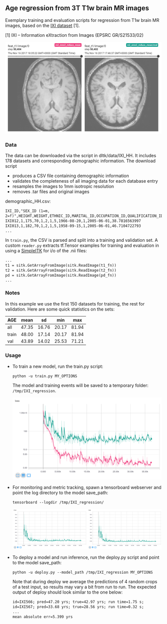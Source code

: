 ## Age regression from 3T T1w brain MR images
Exemplary training and evaluation scripts for regression from T1w brain MR images, based on the [IXI dataset](http://brain-development.org/ixi-dataset/) [1]. 

[1] IXI – Information eXtraction from Images (EPSRC GR/S21533/02)

![Exemplary inputs](example.png)

### Data
The data can be downloaded via the script in dltk/data/IXI_HH. It includes 178 datasets and corresponding demographic information. The download script
 - produces a CSV file containing demographic information
 - validates the completeness of all imaging data for each database entry
 - resamples the images to 1mm isotropic resolution
 - removes .tar files and original images

demographic_HH.csv:
```
IXI_ID,"SEX_ID (1=m, 2=f)",HEIGHT,WEIGHT,ETHNIC_ID,MARITAL_ID,OCCUPATION_ID,QUALIFICATION_ID,DOB,DATE_AVAILABLE,STUDY_DATE,AGE
IXI012,1,175,70,1,2,1,5,1966-08-20,1,2005-06-01,38.7816563997
IXI013,1,182,70,1,2,1,5,1958-09-15,1,2005-06-01,46.7104722793
...
```

In `train.py`, the CSV is parsed and split into a training and validation set. A custom `reader.py` extracts tf.Tensor examples for training and evaluation in using a [SimpleITK](http://www.simpleitk.org/) for  i/o of the .nii files:

```
...
t1 = sitk.GetArrayFromImage(sitk.ReadImage(t1_fn))
t2 = sitk.GetArrayFromImage(sitk.ReadImage(t2_fn))
pd = sitk.GetArrayFromImage(sitk.ReadImage(pd_fn))
...
```

### Notes 
In this example we use the first 150 datasets for training, the rest for validation. Here are some quick statistics on the sets:

| AGE   | mean  | sd    | min   | max   |
|-------|-------|-------|-------|-------|
| all   | 47.35 | 16.76 | 20.17 | 81.94 |
| train | 48.00 | 17.14 | 20.17 | 81.94 |
| val   | 43.89 | 14.02 | 25.53 | 71.21 |


### Usage
- To train a new model, run the train.py script:

  ```
  python -u train.py MY_OPTIONS
  ```

  The model and training events will be saved to a temporary folder: `/tmp/IXI_regression`.
  
  ![Training loss](loss.png)

- For monitoring and metric tracking, spawn a tensorboard webserver and point the log directory to the model save_path:

  ```
  tensorboard --logdir /tmp/IXI_regression/
  ```
  
  ![Mean absolute error and RMSE](metrics.png) 
  
- To deploy a model and run inference, run the deploy.py script and point to the model save_path:

  ```
  python -u deploy.py --model_path /tmp/IXI_regression MY_OPTIONS
  ```
  
  Note that during deploy we average the predictions of 4 random crops of a test input, so results may vary a bit from run to run. The expected output of deploy should look similar to the one below: 
  
  ```
  id=IXI566; pred=47.20 yrs; true=42.97 yrs; run time=1.75 s;   
  id=IXI567; pred=33.68 yrs; true=28.56 yrs; run time=0.32 s; 
  ...
  mean absolute err=5.399 yrs
  ```
   


